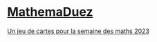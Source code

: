 # [MathemaDuez](https://math-qcm.go.yj.fr/mathemaDuez/)
[Un jeu de cartes pour la semaine des maths 2023](https://github.com/DarkSATHI/mathemaduez/blob/main/mathemaDuez.pdf)
